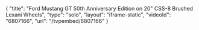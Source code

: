 {
    "title": "Ford Mustang GT 50th Anniversary Edition on 20\" CSS-8 Brushed Lexani Wheels",
    "type": "solo",
    "layout": "iframe-static",
    "videoId": "6807166",
    "url": "\/tvpembed\/6807166"
}